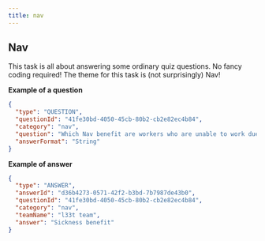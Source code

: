 ```yaml
---
title: nav
---
```


## Nav

This task is all about answering some ordinary quiz questions.
No fancy coding required! 
The theme for this task is (not surprisingly) Nav!

**Example of a question**

```json
{
  "type": "QUESTION",
  "questionId": "41fe30bd-4050-45cb-80b2-cb2e82ec4b84",
  "category": "nav",
  "question": "Which Nav benefit are workers who are unable to work due to illness most likely to receive?",
  "answerFormat": "String"
}
```

**Example of answer**

```json
{
  "type": "ANSWER",
  "answerId": "d36b4273-0571-42f2-b3bd-7b7987de43b0",
  "questionId": "41fe30bd-4050-45cb-80b2-cb2e82ec4b84",
  "category": "nav",
  "teamName": "l33t team",
  "answer": "Sickness benefit"
}
```
